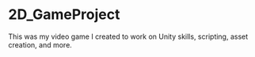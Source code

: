 # 2D_GameProject
This was my video game I created to work on Unity skills, scripting, asset creation, and more.
